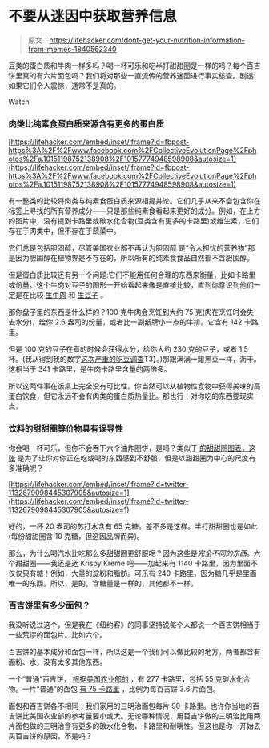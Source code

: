 # 不要从迷因中获取营养信息

> 原文：<https://lifehacker.com/dont-get-your-nutrition-information-from-memes-1840562340>

豆类的蛋白质和牛肉一样多吗？喝一杯可乐和吃半打甜甜圈是一样的吗？每个百吉饼里真的有六片面包吗？我们将对那些一直流传的营养迷因进行事实核查。剧透:如果它们令人震惊，通常不是真的。

Watch

### 肉类比纯素食蛋白质来源含有更多的蛋白质

 [https://lifehacker.com/embed/inset/iframe?id=fbpost-https%3A%2F%2Fwww.facebook.com%2FCollectiveEvolutionPage%2Fphotos%2Fa.10151198752138908%2F10157774948598908&autosize=1](https://lifehacker.com/embed/inset/iframe?id=fbpost-https%3A%2F%2Fwww.facebook.com%2FCollectiveEvolutionPage%2Fphotos%2Fa.10151198752138908%2F10157774948598908&autosize=1) 

有一整类的比较将肉类与纯素食蛋白质来源相提并论。它们几乎从来不会包含你在标签上寻找的所有营养成分——只是那些纯素食看起来更好的成分。例如，在上方的图片中，没有提到卡路里或碳水化合物(豆类含有更多的卡路里)或维生素，它们存在于肉类中，但不存在于蔬菜中。

它们总是包括胆固醇，尽管美国农业部不再认为胆固醇 是“令人担忧的营养物”那是因为胆固醇在植物界是不存在的，所以所有的纯素食食品自然都不含胆固醇。

但是蛋白质比较还有另一个问题:它们不能用任何合理的东西来衡量，比如卡路里或份量。这个牛肉对豆子的图形一开始看起来像是直接比较，直到你意识到他们一定是在比较 [生牛肉](https://nutritiondata.self.com/facts/beef-products/7491/2) 和 [生豆子](https://nutritiondata.self.com/facts/legumes-and-legume-products/4283/2) 。

那你盘子里的东西是什么样的？100 克牛肉会烹饪到大约 75 克(肉在烹饪时会失去水分)，给你 2.6 盎司的份量，或者比一副纸牌小一点的牛排。它含有 142 卡路里。

但是 100 克的豆子在煮的时候会获得水分，给你大约 230 克的豆子，或者 1.5 杯。(我从得到我的数字[这次严重的吃豆调查](https://www.seriouseats.com/2014/04/is-there-a-ratio-for-converting-between-dried.html)T3】。)那跟满满一罐黑豆一样，沥干。这相当于 341 卡路里，是牛肉卡路里含量的两倍多。

所以这两件事在饭桌上完全没有可比性。你当然可以从植物性食物中获得美味的高蛋白饮食，但它永远不会有肉类的蛋白质热量比。那也行！对你吃的东西要现实一点。

### 饮料的甜甜圈等价物具有误导性

你会喝一杯可乐，但你不会吞下六个油炸圈饼，是吗？类似于 [的甜甜圈图表，这张](https://twitter.com/MarkMilliganDPT/status/1132679098445307905) 是为了让你对你正在吃或喝的东西感到不舒服，但是以甜甜圈为中心的尺度有多准确呢？

 [https://lifehacker.com/embed/inset/iframe?id=twitter-1132679098445307905&autosize=1](https://lifehacker.com/embed/inset/iframe?id=twitter-1132679098445307905&autosize=1) 

好的，一杯 20 盎司的苏打水含有 65 克糖。差不多是这样。半打甜甜圈也是如此(每份甜甜圈含 10 克糖，但这因品牌而异)。

那么，为什么喝汽水比吃那么多甜甜圈更舒服呢？因为这些是*完全不同的东西*。六个甜甜圈——我还是选 Krispy Kreme 吧——加起来有 1140 卡路里，因为里面不仅仅只有糖！例如，大量的淀粉和脂肪。可乐有 240 卡路里，因为糖几乎是里面唯一的东西。所以，是的，含糖量是一样的，其他都不一样。

### 百吉饼里有多少面包？

我没听说过这个，但是我在《纽约客》的同事坚持说每个人都说一个百吉饼相当于一些荒谬的面包片。比如六个。

百吉饼的基本成分和面包一样，所以这是一个我们可以做比较的地方。两者都含有面粉、水，没有太多其他东西。

一个“普通”百吉饼， [根据美国农业部的](https://fdc.nal.usda.gov/fdc-app.html#/food-details/339590/nutrients) ，有 277 卡路里，包括 55 克碳水化合物。一片“普通”的面包 [有 75 卡路里](https://fdc.nal.usda.gov/fdc-app.html#/food-details/339504/nutrients) ，比例为每百吉饼 3.6 片面包。

面包和百吉饼各不相同；我们家用的三明治面包每片 90 卡路里。也许你当地的百吉饼比美国农业部的参考量要小或大。无论哪种情况，用百吉饼做的三明治比用两片面包做的三明治含有更多的碳水化合物、卡路里和耐嚼性。但这也是你一开始去买百吉饼的原因，不是吗？